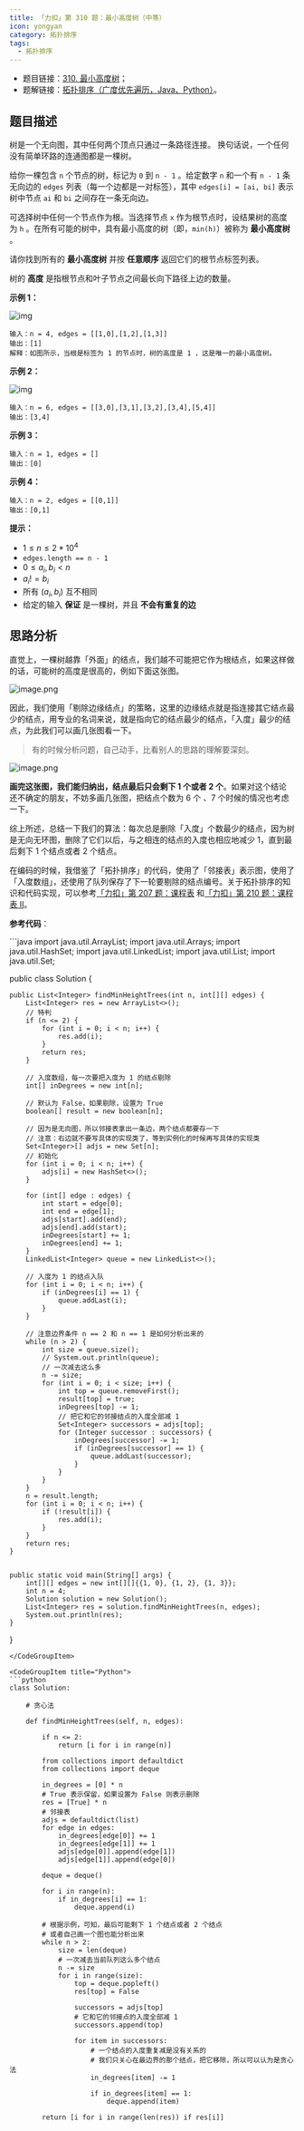 ```yaml
---
title: 「力扣」第 310 题：最小高度树（中等）
icon: yongyan
category: 拓扑排序
tags:
  - 拓扑排序
---
```


- 题目链接：[310. 最小高度树](https://leetcode-cn.com/problems/minimum-height-trees/)；
- 题解链接：[拓扑排序（广度优先遍历，Java、Python）](https://leetcode-cn.com/problems/minimum-height-trees/solution/tan-xin-fa-gen-ju-tuo-bu-pai-xu-de-si-lu-python-da/)。

## 题目描述

树是一个无向图，其中任何两个顶点只通过一条路径连接。 换句话说，一个任何没有简单环路的连通图都是一棵树。

给你一棵包含 `n` 个节点的树，标记为 `0` 到 `n - 1` 。给定数字 `n` 和一个有 `n - 1` 条无向边的 `edges` 列表（每一个边都是一对标签），其中 `edges[i] = [ai, bi]` 表示树中节点 `ai` 和 `bi` 之间存在一条无向边。

可选择树中任何一个节点作为根。当选择节点 `x` 作为根节点时，设结果树的高度为 `h` 。在所有可能的树中，具有最小高度的树（即，`min(h)`）被称为 **最小高度树** 。

请你找到所有的 **最小高度树** 并按 **任意顺序** 返回它们的根节点标签列表。

树的 **高度** 是指根节点和叶子节点之间最长向下路径上边的数量。

**示例 1：**

![img](https://assets.leetcode.com/uploads/2020/09/01/e1.jpg)

```
输入：n = 4, edges = [[1,0],[1,2],[1,3]]
输出：[1]
解释：如图所示，当根是标签为 1 的节点时，树的高度是 1 ，这是唯一的最小高度树。
```

**示例 2：**

![img](https://assets.leetcode.com/uploads/2020/09/01/e2.jpg)

```
输入：n = 6, edges = [[3,0],[3,1],[3,2],[3,4],[5,4]]
输出：[3,4]
```

**示例 3：**

```
输入：n = 1, edges = []
输出：[0]
```

**示例 4：**

```
输入：n = 2, edges = [[0,1]]
输出：[0,1]
```

**提示：**

- $1 \le n \le 2 * 10^4$
- `edges.length == n - 1`
- $0 \le a_i, b_i < n$
- $a_i != b_i$
- 所有 $(a_i, b_i)$ 互不相同
- 给定的输入 **保证** 是一棵树，并且 **不会有重复的边**

## 思路分析

直觉上，一棵树越靠「外面」的结点，我们越不可能把它作为根结点，如果这样做的话，可能树的高度是很高的，例如下面这张图。

![image.png](https://tva1.sinaimg.cn/large/008i3skNgy1gxrxg8gxyej31400a0my2.jpg)

因此，我们使用「剔除边缘结点」的策略，这里的边缘结点就是指连接其它结点最少的结点，用专业的名词来说，就是指向它的结点最少的结点，「入度」最少的结点，为此我们可以画几张图看一下。

> 有的时候分析问题，自己动手，比看别人的思路的理解要深刻。

![image.png](https://tva1.sinaimg.cn/large/008i3skNgy1gxrxgdh2r6j30su0zc42t.jpg)

**画完这张图，我们能归纳出，结点最后只会剩下 1 个或者 2 个**。如果对这个结论还不确定的朋友，不妨多画几张图，把结点个数为 6 个 、7 个时候的情况也考虑一下。

综上所述，总结一下我们的算法：每次总是删除「入度」个数最少的结点，因为树是无向无环图，删除了它们以后，与之相连的结点的入度也相应地减少 1，直到最后剩下 1 个结点或者 2 个结点。

在编码的时候，我借鉴了「拓扑排序」的代码，使用了「邻接表」表示图，使用了「入度数组」，还使用了队列保存了下一轮要剔除的结点编号。关于拓扑排序的知识和代码实现，可以参考[「力扣」第 207 题：课程表](https://leetcode-cn.com/problems/course-schedule/) 和[「力扣」第 210 题：课程表 II](https://leetcode-cn.com/problems/course-schedule-ii/)。

**参考代码**：

<CodeGroup>
<CodeGroupItem title="Java">
```java
import java.util.ArrayList;
import java.util.Arrays;
import java.util.HashSet;
import java.util.LinkedList;
import java.util.List;
import java.util.Set;

public class Solution {

    public List<Integer> findMinHeightTrees(int n, int[][] edges) {
        List<Integer> res = new ArrayList<>();
        // 特判
        if (n <= 2) {
            for (int i = 0; i < n; i++) {
                res.add(i);
            }
            return res;
        }

        // 入度数组，每一次要把入度为 1 的结点剔除
        int[] inDegrees = new int[n];

        // 默认为 False，如果剔除，设置为 True
        boolean[] result = new boolean[n];

        // 因为是无向图，所以邻接表拿出一条边，两个结点都要存一下
        // 注意：右边就不要写具体的实现类了，等到实例化的时候再写具体的实现类
        Set<Integer>[] adjs = new Set[n];
        // 初始化
        for (int i = 0; i < n; i++) {
            adjs[i] = new HashSet<>();
        }

        for (int[] edge : edges) {
            int start = edge[0];
            int end = edge[1];
            adjs[start].add(end);
            adjs[end].add(start);
            inDegrees[start] += 1;
            inDegrees[end] += 1;
        }
        LinkedList<Integer> queue = new LinkedList<>();

        // 入度为 1 的结点入队
        for (int i = 0; i < n; i++) {
            if (inDegrees[i] == 1) {
                queue.addLast(i);
            }
        }

        // 注意边界条件 n == 2 和 n == 1 是如何分析出来的
        while (n > 2) {
            int size = queue.size();
            // System.out.println(queue);
            // 一次减去这么多
            n -= size;
            for (int i = 0; i < size; i++) {
                int top = queue.removeFirst();
                result[top] = true;
                inDegrees[top] -= 1;
                // 把它和它的邻接结点的入度全部减 1
                Set<Integer> successors = adjs[top];
                for (Integer successor : successors) {
                    inDegrees[successor] -= 1;
                    if (inDegrees[successor] == 1) {
                        queue.addLast(successor);
                    }
                }
            }
        }
        n = result.length;
        for (int i = 0; i < n; i++) {
            if (!result[i]) {
                res.add(i);
            }
        }
        return res;
    }


    public static void main(String[] args) {
        int[][] edges = new int[][]{{1, 0}, {1, 2}, {1, 3}};
        int n = 4;
        Solution solution = new Solution();
        List<Integer> res = solution.findMinHeightTrees(n, edges);
        System.out.println(res);
    }

}

````
</CodeGroupItem>

<CodeGroupItem title="Python">
```python
class Solution:

    # 贪心法

    def findMinHeightTrees(self, n, edges):

        if n <= 2:
            return [i for i in range(n)]

        from collections import defaultdict
        from collections import deque

        in_degrees = [0] * n
        # True 表示保留，如果设置为 False 则表示删除
        res = [True] * n
        # 邻接表
        adjs = defaultdict(list)
        for edge in edges:
            in_degrees[edge[0]] += 1
            in_degrees[edge[1]] += 1
            adjs[edge[0]].append(edge[1])
            adjs[edge[1]].append(edge[0])

        deque = deque()

        for i in range(n):
            if in_degrees[i] == 1:
                deque.append(i)

        # 根据示例，可知，最后可能剩下 1 个结点或者 2 个结点
        # 或者自己画一个图也能分析出来
        while n > 2:
            size = len(deque)
            # 一次减去当前队列这么多个结点
            n -= size
            for i in range(size):
                top = deque.popleft()
                res[top] = False

                successors = adjs[top]
                # 它和它的邻接点的入度全部减 1
                successors.append(top)

                for item in successors:
                    # 一个结点的入度重复减是没有关系的
                    # 我们只关心在最边界的那个结点，把它移除，所以可以认为是贪心法
                    in_degrees[item] -= 1

                    if in_degrees[item] == 1:
                        deque.append(item)

        return [i for i in range(len(res)) if res[i]]
````

</CodeGroupItem>
</CodeGroup>

